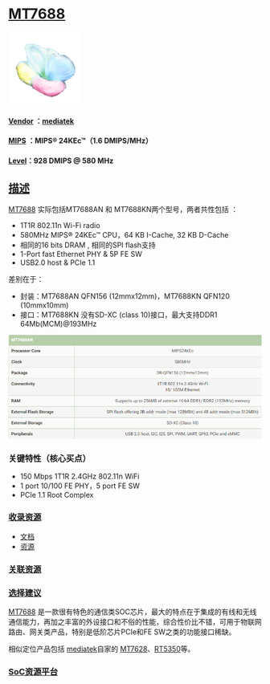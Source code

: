 ﻿# [MT7688](https://github.com/sochub/MT7688) 
[![sites](SoC/qitas.png)](http://www.qitas.cn) 

#### [Vendor](https://github.com/sochub/Vendor) ：[mediatek](https://github.com/sochub/mediatek)
#### [MIPS](https://github.com/sochub/MIPS) ：MIPS® 24KEc™（1.6 DMIPS/MHz）
#### [Level](https://github.com/sochub/Level)：928 DMIPS @ 580 MHz

## [描述](https://github.com/sochub/MT7688/wiki) 

[MT7688](https://github.com/sochub/MT7688) 实际包括MT7688AN 和 MT7688KN两个型号，两者共性包括 ：

* 1T1R 802.11n Wi-Fi radio 
* 580MHz MIPS® 24KEc™ CPU，64 KB I-Cache, 32 KB D-Cache
* 相同的16 bits DRAM , 相同的SPI flash支持
* 1-Port fast Ethernet PHY & 5P FE SW 
* USB2.0 host & PCIe 1.1

差别在于： 

* 封装：MT7688AN QFN156 (12mmx12mm)，MT7688KN QFN120 (10mmx10mm)
* 接口：MT7688KN 没有SD-XC (class 10)接口，最大支持DDR1 64Mb(MCM)@193MHz


[![sites](docs/MT7688.png)](http://www.qitas.cn)

### 关键特性（核心买点）

* 150 Mbps 1T1R 2.4GHz 802.11n WiFi  
* 1 port 10/100 FE PHY，5 port FE SW
* PCIe 1.1 Root Complex

### [收录资源](https://github.com/sochub/MT7688)

* [文档](docs/)
* [资源](src/)

### [关联资源](https://github.com/sochub)



### [选择建议](https://github.com/sochub)

[MT7688](https://github.com/sochub/MT7688) 是一款很有特色的通信类SOC芯片，最大的特点在于集成的有线和无线通信能力，再加之丰富的外设接口和不俗的性能，综合性价比不错，可用于物联网路由、网关类产品，特别是低阶芯片PCIe和FE SW之类的功能接口稀缺。

相似定位产品包括 [mediatek](https://github.com/sochub/mediatek)自家的 [MT7628](https://github.com/sochub/MT7628)、[RT5350](https://github.com/sochub/RT5350)等。

###  [SoC资源平台](http://www.qitas.cn)   

